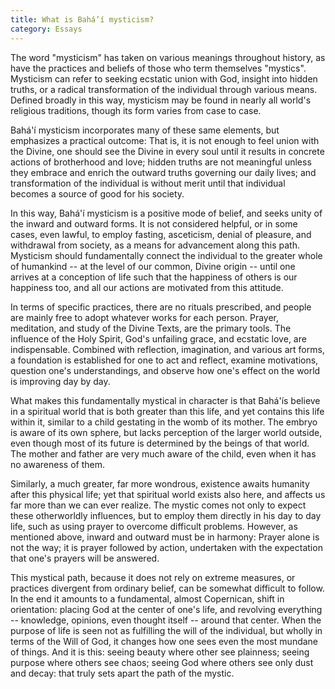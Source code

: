 ```yaml
---
title: What is Bahá’í mysticism?
category: Essays
---
```


The word "mysticism" has taken on various meanings throughout history, as have
the practices and beliefs of those who term themselves "mystics". Mysticism
can refer to seeking ecstatic union with God, insight into hidden truths, or a
radical transformation of the individual through various means. Defined
broadly in this way, mysticism may be found in nearly all world's religious
traditions, though its form varies from case to case.

Bahá'í mysticism incorporates many of these same elements, but emphasizes a
practical outcome: That is, it is not enough to feel union with the Divine,
one should see the Divine in every soul until it results in concrete actions
of brotherhood and love; hidden truths are not meaningful unless they embrace
and enrich the outward truths governing our daily lives; and transformation of
the individual is without merit until that individual becomes a source of good
for his society.

In this way, Bahá'í mysticism is a positive mode of belief, and seeks unity of
the inward and outward forms. It is not considered helpful, or in some cases,
even lawful, to employ fasting, asceticism, denial of pleasure, and withdrawal
from society, as a means for advancement along this path. Mysticism should
fundamentally connect the individual to the greater whole of humankind -- at
the level of our common, Divine origin -- until one arrives at a conception of
life such that the happiness of others is our happiness too, and all our
actions are motivated from this attitude.

In terms of specific practices, there are no rituals prescribed, and people
are mainly free to adopt whatever works for each person. Prayer, meditation,
and study of the Divine Texts, are the primary tools. The influence of the
Holy Spirit, God's unfailing grace, and ecstatic love, are indispensable.
Combined with reflection, imagination, and various art forms, a foundation is
established for one to act and reflect, examine motivations, question one's
understandings, and observe how one's effect on the world is improving day by
day.

What makes this fundamentally mystical in character is that Bahá'ís believe in
a spiritual world that is both greater than this life, and yet contains this
life within it, similar to a child gestating in the womb of its mother. The
embryo is aware of its own sphere, but lacks perception of the larger world
outside, even though most of its future is determined by the beings of that
world. The mother and father are very much aware of the child, even when it
has no awareness of them.

Similarly, a much greater, far more wondrous, existence awaits humanity after
this physical life; yet that spiritual world exists also here, and affects us
far more than we can ever realize. The mystic comes not only to expect these
otherworldly influences, but to employ them directly in his day to day life,
such as using prayer to overcome difficult problems. However, as mentioned
above, inward and outward must be in harmony: Prayer alone is not the way; it
is prayer followed by action, undertaken with the expectation that one's
prayers will be answered.

This mystical path, because it does not rely on extreme measures, or practices
divergent from ordinary belief, can be somewhat difficult to follow. In the
end it amounts to a fundamental, almost Copernican, shift in orientation:
placing God at the center of one's life, and revolving everything --
knowledge, opinions, even thought itself -- around that center. When the
purpose of life is seen not as fulfilling the will of the individual, but
wholly in terms of the Will of God, it changes how one sees even the most
mundane of things. And it is this: seeing beauty where other see plainness;
seeing purpose where others see chaos; seeing God where others see only dust
and decay: that truly sets apart the path of the mystic.
